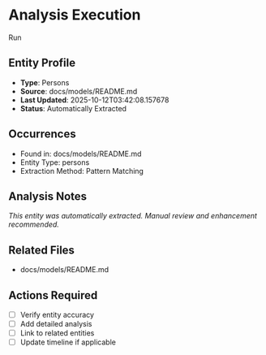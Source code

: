 # Analysis Execution
Run

## Entity Profile
- **Type**: Persons
- **Source**: docs/models/README.md
- **Last Updated**: 2025-10-12T03:42:08.157678
- **Status**: Automatically Extracted

## Occurrences
- Found in: docs/models/README.md
- Entity Type: persons
- Extraction Method: Pattern Matching

## Analysis Notes
*This entity was automatically extracted. Manual review and enhancement recommended.*

## Related Files
- docs/models/README.md

## Actions Required
- [ ] Verify entity accuracy
- [ ] Add detailed analysis
- [ ] Link to related entities
- [ ] Update timeline if applicable
